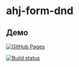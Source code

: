 # ahj-form-dnd

## Демо  
[![GitHub Pages](https://img.shields.io/badge/GitHub-Pages-blue?logo=github)](https://tatianalevoshko.github.io/ahj-form-dnd/)

[![Build status](https://ci.appveyor.com/api/projects/status/4cxx1ulqxd6h15nv?svg=true)](https://ci.appveyor.com/project/TatianaLevoshko/ahj-form-dnd)